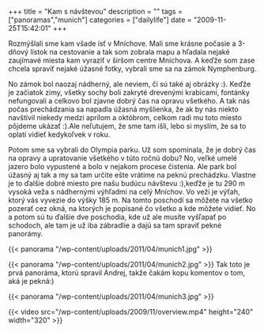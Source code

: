 +++
title = "Kam s návštevou"
description = ""
tags = ["panoramas","munich"]
categories = ["dailylife"]
date = "2009-11-25T15:42:01"
+++

Rozmýšlali sme kam všade ísť v Mníchove. Mali sme krásne počasie a 3-dňový lístok na cestovanie a
tak som zobrala mapu a hľadala nejaké zaujímavé miesta kam vyraziť v širšom centre Mníchova. A
keďže som zase chcela spraviť nejaké úžasné fotky, vybrali sme sa na zámok Nymphenburg.



No zámok bol naozaj nádherný, ale neviem, či sú také aj obrázky :). Keďže je začiatok zimy, všetky
sochy boli zakryté drevenými krabicami, fontánky nefungovali a celkovo bol zjavne dobrý čas na
opravu všetkého. A tak nás počas prechádzania sa napadla úžasná myšlienka, že ak by nás niekto
navštívil niekedy medzi aprílom a októbrom, celkom radi mu toto miesto pôjdeme ukázať :).Ale
neľutujem, že sme tam išli, lebo si myslím, že sa to oplatí vidieť kedykoľvek v roku.

Potom sme sa vybrali do Olympia parku. Už som spomínala, že je dobrý čas na opravy a upratovanie
všetkého v túto ročnú dobu? No, veľké umelé jazero bolo vypustené a bolo v nejakom procese
čistenia. Ale park bol úžasný aj tak a my sa tam určite ešte vrátime na peknú prechádzku. Vlastne
je to ďalšie dobré miesto pre našu budúcu návštevu :),keďže je tu 290 m vysoká veža s nádhernými
výhľadmi na celý Mníchov. Vo veži je výťah, ktorý vás vyvezie do výšky 185 m. Na tomto poschodí sa
môžete na všetko pozerať cez okná, na ktorých je popísané čo všetko a kde môžete vidieť. No a potom
sú tu ďalšie dve poschodia, kde už ale musíte vyšľapať po schodoch, ale tam je už iba zábradlie a
dajú sa tam spraviť pekné panorámy.

{{< panorama "/wp-content/uploads/2011/04/munich1.jpg"  >}}

{{< panorama "/wp-content/uploads/2011/04/munich2.jpg"  >}}
Tak toto je prvá panoráma, ktorú spravil Andrej, takže čakám kopu komentov o tom, aká je pekná:)

{{< panorama "/wp-content/uploads/2011/04/munich3.jpg"  >}}

{{< video src="/wp-content/uploads/2009/11/overview.mp4" height="240" width="320" >}}


